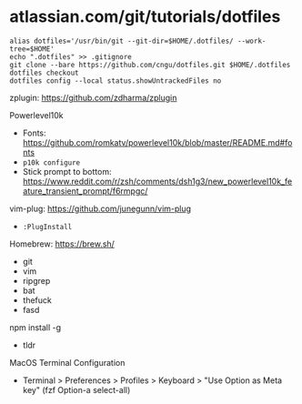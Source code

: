# atlassian.com/git/tutorials/dotfiles
```
alias dotfiles='/usr/bin/git --git-dir=$HOME/.dotfiles/ --work-tree=$HOME'
echo ".dotfiles" >> .gitignore
git clone --bare https://github.com/cngu/dotfiles.git $HOME/.dotfiles
dotfiles checkout
dotfiles config --local status.showUntrackedFiles no
```

zplugin: https://github.com/zdharma/zplugin

Powerlevel10k
- Fonts: https://github.com/romkatv/powerlevel10k/blob/master/README.md#fonts
- `p10k configure`
- Stick prompt to bottom: https://www.reddit.com/r/zsh/comments/dsh1g3/new_powerlevel10k_feature_transient_prompt/f6rmpgc/

vim-plug: https://github.com/junegunn/vim-plug
- `:PlugInstall`

Homebrew: https://brew.sh/
- git
- vim
- ripgrep
- bat
- thefuck
- fasd

npm install -g
- tldr

MacOS Terminal Configuration
- Terminal > Preferences > Profiles > Keyboard > "Use Option as Meta key" (fzf Option-a select-all)
